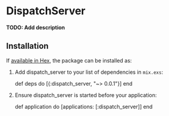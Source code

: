 # DispatchServer

**TODO: Add description**

## Installation

If [available in Hex](https://hex.pm/docs/publish), the package can be installed as:

  1. Add dispatch_server to your list of dependencies in `mix.exs`:

        def deps do
          [{:dispatch_server, "~> 0.0.1"}]
        end

  2. Ensure dispatch_server is started before your application:

        def application do
          [applications: [:dispatch_server]]
        end

